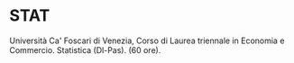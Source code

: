 # STAT
Università Ca' Foscari di Venezia, Corso di Laurea triennale in Economia e Commercio. Statistica (Dl-Pas). (60 ore).
